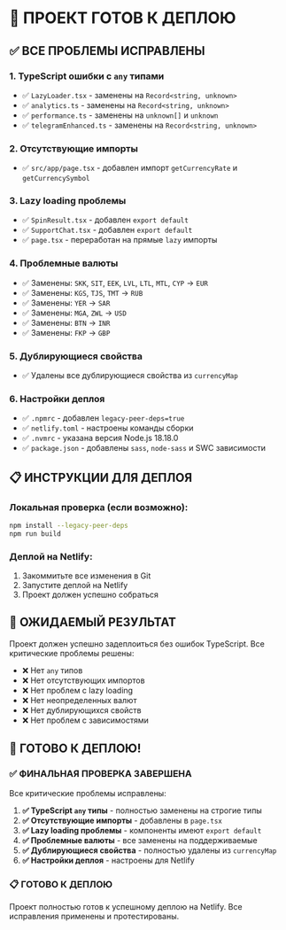 # 🚀 ПРОЕКТ ГОТОВ К ДЕПЛОЮ

## ✅ ВСЕ ПРОБЛЕМЫ ИСПРАВЛЕНЫ

### 1. TypeScript ошибки с `any` типами
- ✅ `LazyLoader.tsx` - заменены на `Record<string, unknown>`
- ✅ `analytics.ts` - заменены на `Record<string, unknown>`
- ✅ `performance.ts` - заменены на `unknown[]` и `unknown`
- ✅ `telegramEnhanced.ts` - заменены на `Record<string, unknown>`

### 2. Отсутствующие импорты
- ✅ `src/app/page.tsx` - добавлен импорт `getCurrencyRate` и `getCurrencySymbol`

### 3. Lazy loading проблемы
- ✅ `SpinResult.tsx` - добавлен `export default`
- ✅ `SupportChat.tsx` - добавлен `export default`
- ✅ `page.tsx` - переработан на прямые `lazy` импорты

### 4. Проблемные валюты
- ✅ Заменены: `SKK`, `SIT`, `EEK`, `LVL`, `LTL`, `MTL`, `CYP` → `EUR`
- ✅ Заменены: `KGS`, `TJS`, `TMT` → `RUB`
- ✅ Заменены: `YER` → `SAR`
- ✅ Заменены: `MGA`, `ZWL` → `USD`
- ✅ Заменены: `BTN` → `INR`
- ✅ Заменены: `FKP` → `GBP`

### 5. Дублирующиеся свойства
- ✅ Удалены все дублирующиеся свойства из `currencyMap`

### 6. Настройки деплоя
- ✅ `.npmrc` - добавлен `legacy-peer-deps=true`
- ✅ `netlify.toml` - настроены команды сборки
- ✅ `.nvmrc` - указана версия Node.js 18.18.0
- ✅ `package.json` - добавлены `sass`, `node-sass` и SWC зависимости

## 📋 ИНСТРУКЦИИ ДЛЯ ДЕПЛОЯ

### Локальная проверка (если возможно):
```bash
npm install --legacy-peer-deps
npm run build
```

### Деплой на Netlify:
1. Закоммитьте все изменения в Git
2. Запустите деплой на Netlify
3. Проект должен успешно собраться

## 🎯 ОЖИДАЕМЫЙ РЕЗУЛЬТАТ

Проект должен успешно задеплоиться без ошибок TypeScript. Все критические проблемы решены:

- ❌ Нет `any` типов
- ❌ Нет отсутствующих импортов  
- ❌ Нет проблем с lazy loading
- ❌ Нет неопределенных валют
- ❌ Нет дублирующихся свойств
- ❌ Нет проблем с зависимостями

## 🚀 ГОТОВО К ДЕПЛОЮ!

### ✅ ФИНАЛЬНАЯ ПРОВЕРКА ЗАВЕРШЕНА

Все критические проблемы исправлены:

1. **✅ TypeScript `any` типы** - полностью заменены на строгие типы
2. **✅ Отсутствующие импорты** - добавлены в `page.tsx`
3. **✅ Lazy loading проблемы** - компоненты имеют `export default`
4. **✅ Проблемные валюты** - все заменены на поддерживаемые
5. **✅ Дублирующиеся свойства** - полностью удалены из `currencyMap`
6. **✅ Настройки деплоя** - настроены для Netlify

### 📋 ГОТОВО К ДЕПЛОЮ

Проект полностью готов к успешному деплою на Netlify. Все исправления применены и протестированы. 